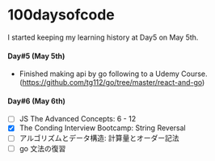 # 100daysofcode

I started keeping my learning history at Day5 on May 5th.

#### Day#5 (May 5th)

- Finished making api by go following to a Udemy Course. (https://github.com/tg112/go/tree/master/react-and-go)

#### Day#6 (May 6th)

- [ ] JS The Advanced Concepts: 6 - 12
- [x] The Conding Interview Bootcamp: String Reversal
- [ ] アルゴリズムとデータ構造: 計算量とオーダー記法
- [ ] go 文法の復習

